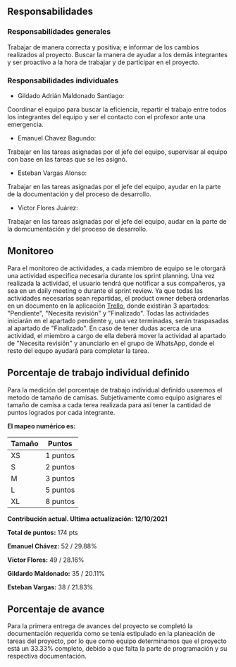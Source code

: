 ## Responsabilidades
### Responsabilidades generales 
Trabajar de manera correcta y positiva; e informar de los cambios realizados al proyecto. Buscar la manera de ayudar a los demás integrantes y ser proactivo a la hora de trabajar y de participar en el proyecto. 
### Responsabilidades individuales 
  - Gildado Adrián Maldonado Santiago:


  Coordinar el equipo para buscar la eficiencia, repartir el trabajo entre todos los integrantes del equipo y ser el contacto con el profesor ante una emergencia.
  - Emanuel Chavez Bagundo:

  Trabajar en las tareas asignadas por el jefe del equipo, supervisar al equipo con base en las tareas que se les asignó.
  - Esteban Vargas Alonso:


  Trabajar en las tareas asignadas por el jefe del equipo, ayudar en la parte de la documentación y del proceso de desarrollo. 
  - Victor Flores Juárez:


   Trabajar en las tareas asignadas por el jefe del equipo, audar en la parte de la domcumentación y del proceso de desarrollo. 
## Monitoreo
Para el monitoreo de actividades, a cada miembro de equipo se le otorgará una actividad especifica necesaria durante los sprint planning. Una vez realizada la actividad, el usuario tendrá que notificar a sus compañeros, ya sea en un daily meeting o durante el sprint review. Ya que todas las actividades necesarias sean repartidas, el product owner deberá ordenarlas en un documento en la aplicación [Trello](https://trello.com/invite/b/1znV3Ph3/2e82d0833387d8dcf2a1ffd1ef8e9d9d/fastpass), donde existiràn 3 apartados: "Pendiente", "Necesita revisión" y "Finalizado". Todas las actividades iniciarán en el apartado pendiente y, una vez terminadas, serán traspasadas al apartado de "Finalizado". En caso de tener dudas acerca de una actividad, el miembro a cargo de ella deberá mover la actividad al apartado de "Necesita revisión" y anunciarlo en el grupo de WhatsApp, donde el resto del equpo ayudará para completar la tarea.

## Porcentaje de trabajo individual definido
Para la medición del porcentaje de trabajo individual definido usaremos el metodo de tamaño de camisas.
Subjetivamente como equipo asignares el tamaño de camisa a cada terea realizada para así tener la cantidad de puntos logrados por cada integrante. 

**El mapeo numérico es:**

| Tamaño | Puntos | 
| --- | --- |
| XS| 1 puntos |
| S | 2 puntos |
| M | 3 puntos |
| L | 5 puntos |
| XL | 8 puntos |


**Contribución actual. Ultima actualización: 12/10/2021**

**Total de puntos:** 174 pts

**Emanuel Chávez:** 52 / 29.88%

**Victor Flores:** 49 / 28.16%

**Gildardo Maldonado:** 35 / 20.11%

**Esteban Vargas:** 38 / 21.83%

## Porcentaje de avance 
Para la primera entrega de avances del proyecto se completó la documentación requerida como se tenía estipulado en la planeación de tareas del proyecto, por lo que como equipo determinamos que el proyecto está un 33.33% completo, debido a que falta la parte de programación y su respectiva documentación.  
